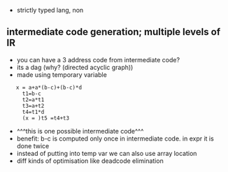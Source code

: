 - strictly typed lang, non 
## intermediate code generation; multiple levels of IR
- you can have a 3 address code from intermediate code?
- its a dag (why? (directed acyclic graph))
- made using temporary variable

```
   x = a+a*(b-c)+(b-c)*d
     t1=b-c
     t2=a*t1
     t3=a+t2
     t4=t1*d
     (x = )t5 =t4+t3
```
- ^^^this is one possible intermediate code^^^
- benefit: b-c is computed only once in intermediate code. in expr it is done twice
- instead of putting into temp var we can also use array location
- diff kinds of optimisation like deadcode elimination 